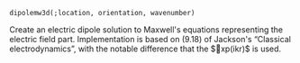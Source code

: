 ```
dipolemw3d(;location, orientation, wavenumber)
```

Create an electric dipole solution to Maxwell's equations representing the electric field part. Implementation is based on (9.18) of Jackson's “Classical electrodynamics”, with the notable difference that the $xp(ikr)$ is used.
